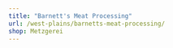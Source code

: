 ```yaml
---
title: "Barnett's Meat Processing"
url: /west-plains/barnetts-meat-processing/
shop: Metzgerei
---
```

